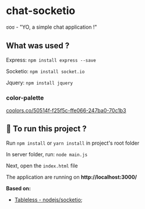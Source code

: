 # chat-socketio

ಠoಠ - "YO, a simple chat application !"

## What was used ?

Express: `npm install express --save`

Socketio: `npm install socket.io`

Jquery: `npm install jquery`

### color-palette
[coolors.co/50514f-f25f5c-ffe066-247ba0-70c1b3](https://coolors.co/50514f-f25f5c-ffe066-247ba0-70c1b3)

## :runner: To run this project ?

Run `npm install` or `yarn install` in project's root folder

In server folder, run: `node main.js`

Next, open the `index.html` file

The application are running on **http://localhost:3000/**

**Based on:**

- [Tableless - nodejs/socketio](https://tableless.com.br/criando-uma-aplicacao-de-chat-simples-com-nodejs-e-socket-io/);
